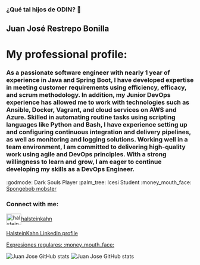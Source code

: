 ### ¿Qué tal hijos de ODIN? 👋
## Juan José Restrepo Bonilla

<p aling="Center">
  <h1 align="left"> My professional profile: </h1>
  <h3 align= "left"> 
  As a passionate software engineer with nearly 1 year of experience in Java and Spring Boot, I have developed expertise in meeting
  customer requirements using efficiency, efficacy, and scrum
  methodology. In addition, my Junior DevOps experience has
  allowed me to work with technologies such as Ansible, Docker,
  Vagrant, and cloud services on AWS and Azure. Skilled in
  automating routine tasks using scripting languages like Python
  and Bash, I have experience setting up and configuring continuous
  integration and delivery pipelines, as well as monitoring and
  logging solutions. Working well in a team environment, I am
  committed to delivering high-quality work using agile and DevOps
  principles. With a strong willingness to learn and grow, I am eager
  to continue developing my skills as a DevOps Engineer.
 </h3>
</p>
<p>
:godmode: Dark Souls Player
:palm_tree: Icesi Student
:money_mouth_face: <a href= "https://vignette.wikia.nocookie.net/mamarre-estudios-espanol/images/5/59/Fa612f5c7a6f3de494d573462cffa40b.jpg/revision/latest/window-crop/width/200/x-offset/0/y-offset/0/window-width/525/window-height/525?cb=20200405033240&path-prefix=es"> 	 Spongebob mobster </a>
</p>

<h3 align="left">Connect with me:</h3>
<p align="left">
<a href="https://instagram.com/halsteinkahn" target="blank"><img align="center" src="https://cdn-icons-png.flaticon.com/512/1384/1384014.png" alt="halsteinkahn" height="30" width="40" />halsteinkahn</a>
</p>

<p asign= "left">
 <a href="https://www.linkedin.com/in/juan-jose-restrepo-bonilla-199588248" src="https://cdn-icons-png.flaticon.com/512/1384/1384014.png" height="30" width="40">HalsteinKahn Linkedin profile</a> 
</p>

<p>
<a href="https://github.com/falconmasters/expresiones-regulares/blob/master/Expresiones_Regulares.txt" target="blank">Expresiones regulares: :money_mouth_face:</a> 
</p>
<!--
**JuanJoseRestrepo/JuanJoseRestrepo** is a ✨ _special_ ✨ repository because its `README.md` (this file) appears on your GitHub profile.
-->


![Juan Jose GitHub stats](https://github-readme-stats.vercel.app/api?username=JuanJoseRestrepo&show_icons=true&theme=dark)
![Juan Jose GitHub stats](https://github-readme-stats.vercel.app/api?username=JuanJoseRestrepo&hide=contribs,prs&show_icons=true&theme=dark)
